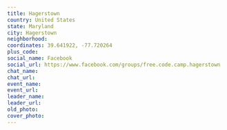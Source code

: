 ```yaml
---
title: Hagerstown
country: United States
state: Maryland
city: Hagerstown
neighborhood: 
coordinates: 39.641922, -77.720264
plus_code:
social_name: Facebook
social_url: https://www.facebook.com/groups/free.code.camp.hagerstown
chat_name:
chat_url:
event_name:
event_url:
leader_name:
leader_url:
old_photo: 
cover_photo:
---
```

